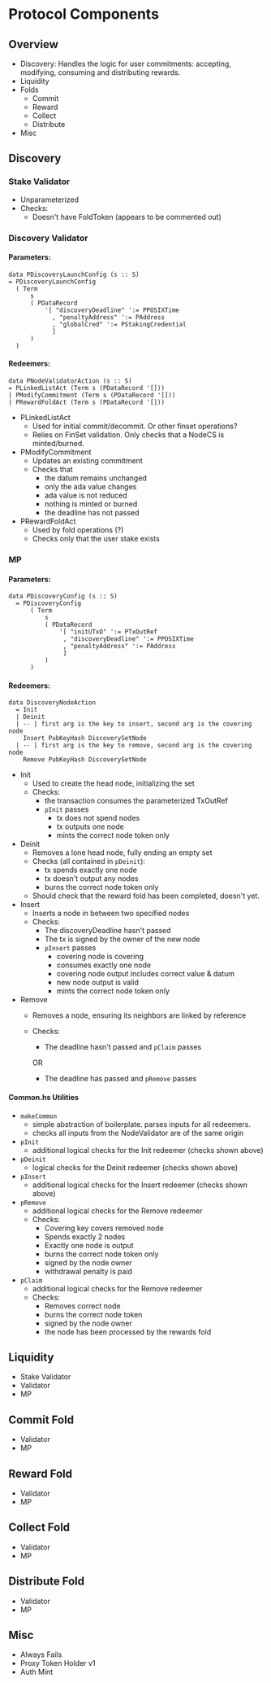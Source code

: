 # Protocol Components

## Overview
- Discovery: Handles the logic for user commitments: accepting, modifying, consuming and distributing rewards.
- Liquidity
- Folds
  - Commit
  - Reward
  - Collect
  - Distribute
- Misc

## Discovery
 
### Stake Validator 
   - Unparameterized
   - Checks: 
      - Doesn't have FoldToken (appears to be commented out) 

### Discovery Validator
#### Parameters:
```
data PDiscoveryLaunchConfig (s :: S) 
= PDiscoveryLaunchConfig
  ( Term
      s
      ( PDataRecord
          '[ "discoveryDeadline" ':= PPOSIXTime
            , "penaltyAddress" ':= PAddress
            , "globalCred" ':= PStakingCredential
            ]
      )
  )
```
#### Redeemers:
```
data PNodeValidatorAction (s :: S)
= PLinkedListAct (Term s (PDataRecord '[]))
| PModifyCommitment (Term s (PDataRecord '[]))
| PRewardFoldAct (Term s (PDataRecord '[]))
```
- PLinkedListAct
  - Used for initial commit/decommit. Or other finset operations?
  - Relies on FinSet validation. Only checks that a NodeCS is minted/burned.
- PModifyCommitment
  - Updates an existing commitment
  - Checks that
    - the datum remains unchanged
    - only the ada value changes
    - ada value is not reduced
    - nothing is minted or burned
    - the deadline has not passed
- PRewardFoldAct
  - Used by fold operations (?)
  - Checks only that the user stake exists

### MP
#### Parameters:
```
data PDiscoveryConfig (s :: S)
  = PDiscoveryConfig
      ( Term
          s
          ( PDataRecord
              '[ "initUTxO" ':= PTxOutRef
               , "discoveryDeadline" ':= PPOSIXTime
               , "penaltyAddress" ':= PAddress
               ]
          )
      )
```
#### Redeemers:
```
data DiscoveryNodeAction
  = Init
  | Deinit
  | -- | first arg is the key to insert, second arg is the covering node
    Insert PubKeyHash DiscoverySetNode
  | -- | first arg is the key to remove, second arg is the covering node
    Remove PubKeyHash DiscoverySetNode
```
- Init
  - Used to create the head node, initializing the set
  - Checks: 
    - the transaction consumes the parameterized TxOutRef
    - `pInit` passes
      - tx does not spend nodes
      - tx outputs one node
      - mints the correct node token only
- Deinit
  - Removes a lone head node, fully ending an empty set
  - Checks (all contained in `pDeinit`):
    - tx spends exactly one node
    - tx doesn't output any nodes
    - burns the correct node token only
  - Should check that the reward fold has been completed, doesn't yet.
- Insert
  - Inserts a node in between two specified nodes
  - Checks:
    - The discoveryDeadline hasn't passed
    - The tx is signed by the owner of the new node
    - `pInsert` passes
      - covering node is covering
      - consumes exactly one node
      - covering node output includes correct value & datum
      - new node output is valid
      - mints the correct node token only
- Remove
  - Removes a node, ensuring its neighbors are linked by reference
  - Checks:
    - The deadline hasn't passed and `pClaim` passes
    
    OR
    - The deadline has passed and `pRemove` passes

#### Common.hs Utilities
- `makeCommon`
  - simple abstraction of boilerplate. parses inputs for all redeemers. 
  - checks all inputs from the NodeValidator are of the same origin
- `pInit`
  - additional logical checks for the Init redeemer (checks shown above)
- `pDeinit`
  - logical checks for the Deinit redeemer (checks shown above)
- `pInsert`
  - additional logical checks for the Insert redeemer (checks shown above)
- `pRemove`
  - additional logical checks for the Remove redeemer
  - Checks:
    - Covering key covers removed node
    - Spends exactly 2 nodes
    - Exactly one node is output
    - burns the correct node token only
    - signed by the node owner
    - withdrawal penalty is paid
- `pClaim`
  - additional logical checks for the Remove redeemer
  - Checks:
    - Removes correct node
    - burns the correct node token
    - signed by the node owner
    - the node has been processed by the rewards fold


## Liquidity
 - Stake Validator
 - Validator
 - MP

## Commit Fold
 - Validator
 - MP

## Reward Fold
 - Validator
 - MP

## Collect Fold
 - Validator
 - MP

## Distribute Fold
 - Validator
 - MP

## Misc
- Always Fails
- Proxy Token Holder v1
- Auth Mint